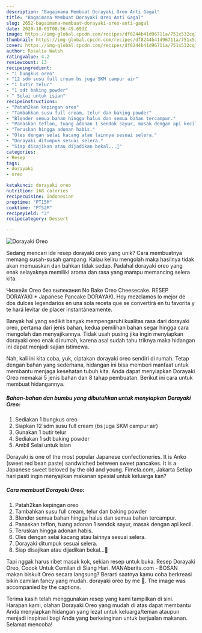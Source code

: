 ```yaml
---
description: "Bagaimana Membuat Dorayaki Oreo Anti Gagal"
title: "Bagaimana Membuat Dorayaki Oreo Anti Gagal"
slug: 2652-bagaimana-membuat-dorayaki-oreo-anti-gagal
date: 2020-10-05T08:56:49.693Z
image: https://img-global.cpcdn.com/recipes/df8244b41d96711a/751x532cq70/dorayaki-oreo-foto-resep-utama.jpg
thumbnail: https://img-global.cpcdn.com/recipes/df8244b41d96711a/751x532cq70/dorayaki-oreo-foto-resep-utama.jpg
cover: https://img-global.cpcdn.com/recipes/df8244b41d96711a/751x532cq70/dorayaki-oreo-foto-resep-utama.jpg
author: Rosalie Walsh
ratingvalue: 4.2
reviewcount: 13
recipeingredient:
- "1 bungkus oreo"
- "12 sdm susu full cream bs juga SKM campur air"
- "1 butir telur"
- "1 sdt baking powder"
- " Selai untuk isian"
recipeinstructions:
- "Patah2kan kepingan oreo"
- "Tambahkan susu full cream, telur dan baking powder"
- "Blender semua bahan hingga halus dan semua bahan tercampur."
- "Panaskan teflon, tuang adonan 1 sendok sayur, masak dengan api kecil."
- "Teruskan hingga adonan habis."
- "Oles dengan selai kacang atau lainnya sesuai selera."
- "Dorayaki ditumpuk sesuai selera."
- "Siap disajikan atau dijadikan bekal...🤗"
categories:
- Resep
tags:
- dorayaki
- oreo

katakunci: dorayaki oreo 
nutrition: 168 calories
recipecuisine: Indonesian
preptime: "PT15M"
cooktime: "PT52M"
recipeyield: "3"
recipecategory: Dessert

---
```



![Dorayaki Oreo](https://img-global.cpcdn.com/recipes/df8244b41d96711a/751x532cq70/dorayaki-oreo-foto-resep-utama.jpg)

Sedang mencari ide resep dorayaki oreo yang unik? Cara membuatnya memang susah-susah gampang. Kalau keliru mengolah maka hasilnya tidak akan memuaskan dan bahkan tidak sedap. Padahal dorayaki oreo yang enak selayaknya memiliki aroma dan rasa yang mampu memancing selera kita.

Чизкейк Oreo без выпекания No Bake Oreo Cheesecake. RESEP DORAYAKI * Japanese Pancake DORAYAKI. Hoy mezclamos lo mejor de dos dulces legendarios en una sola receta que se convertirá en tu favorita y te hará levitar de placer instantáneamente.

Banyak hal yang sedikit banyak mempengaruhi kualitas rasa dari dorayaki oreo, pertama dari jenis bahan, kedua pemilihan bahan segar hingga cara mengolah dan menyajikannya. Tidak usah pusing jika ingin menyiapkan dorayaki oreo enak di rumah, karena asal sudah tahu triknya maka hidangan ini dapat menjadi sajian istimewa.


Nah, kali ini kita coba, yuk, ciptakan dorayaki oreo sendiri di rumah. Tetap dengan bahan yang sederhana, hidangan ini bisa memberi manfaat untuk membantu menjaga kesehatan tubuh kita. Anda dapat menyiapkan Dorayaki Oreo memakai 5 jenis bahan dan 8 tahap pembuatan. Berikut ini cara untuk membuat hidangannya.

<!--inarticleads1-->

##### Bahan-bahan dan bumbu yang dibutuhkan untuk menyiapkan Dorayaki Oreo:

1. Sediakan 1 bungkus oreo
1. Siapkan 12 sdm susu full cream (bs juga SKM campur air)
1. Gunakan 1 butir telur
1. Sediakan 1 sdt baking powder
1. Ambil  Selai untuk isian


Dorayaki is one of the most popular Japanese confectioneries. It is Anko (sweet red bean paste) sandwiched between sweet pancakes. It is a Japanese sweet beloved by the old and young. Fimela.com, Jakarta Setiap hari pasti ingin menyajikan makanan spesial untuk keluarga kan? 

<!--inarticleads2-->

##### Cara membuat Dorayaki Oreo:

1. Patah2kan kepingan oreo
1. Tambahkan susu full cream, telur dan baking powder
1. Blender semua bahan hingga halus dan semua bahan tercampur.
1. Panaskan teflon, tuang adonan 1 sendok sayur, masak dengan api kecil.
1. Teruskan hingga adonan habis.
1. Oles dengan selai kacang atau lainnya sesuai selera.
1. Dorayaki ditumpuk sesuai selera.
1. Siap disajikan atau dijadikan bekal...🤗


Tapi nggak harus ribet masak kok, sekian resep untuk buka. Resep Dorayaki Oreo, Cocok Untuk Cemilan di Siang Hari. MANAberita.com - BOSAN makan biskuit Oreo secara langsung? Berarti saatnya kamu coba berkreasi bikin camilan fancy yang mudah. dorayaki oreo by me 🌼. The image was accompanied by the captions. 

Terima kasih telah menggunakan resep yang kami tampilkan di sini. Harapan kami, olahan Dorayaki Oreo yang mudah di atas dapat membantu Anda menyiapkan hidangan yang lezat untuk keluarga/teman ataupun menjadi inspirasi bagi Anda yang berkeinginan untuk berjualan makanan. Selamat mencoba!
